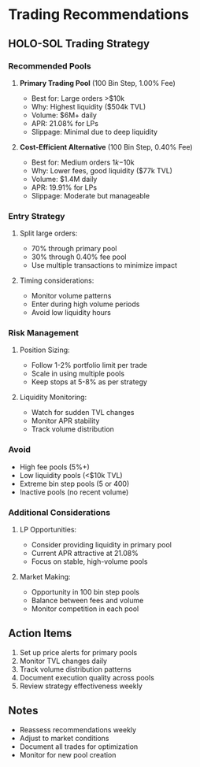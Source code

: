 # Trading Recommendations

## HOLO-SOL Trading Strategy
### Recommended Pools
1. **Primary Trading Pool** (100 Bin Step, 1.00% Fee)
   - Best for: Large orders >$10k
   - Why: Highest liquidity ($504k TVL)
   - Volume: $6M+ daily
   - APR: 21.08% for LPs
   - Slippage: Minimal due to deep liquidity

2. **Cost-Efficient Alternative** (100 Bin Step, 0.40% Fee)
   - Best for: Medium orders $1k-$10k
   - Why: Lower fees, good liquidity ($77k TVL)
   - Volume: $1.4M daily
   - APR: 19.91% for LPs
   - Slippage: Moderate but manageable

### Entry Strategy
1. Split large orders:
   - 70% through primary pool
   - 30% through 0.40% fee pool
   - Use multiple transactions to minimize impact

2. Timing considerations:
   - Monitor volume patterns
   - Enter during high volume periods
   - Avoid low liquidity hours

### Risk Management
1. Position Sizing:
   - Follow 1-2% portfolio limit per trade
   - Scale in using multiple pools
   - Keep stops at 5-8% as per strategy

2. Liquidity Monitoring:
   - Watch for sudden TVL changes
   - Monitor APR stability
   - Track volume distribution

### Avoid
- High fee pools (5%+)
- Low liquidity pools (<$10k TVL)
- Extreme bin step pools (5 or 400)
- Inactive pools (no recent volume)

### Additional Considerations
1. LP Opportunities:
   - Consider providing liquidity in primary pool
   - Current APR attractive at 21.08%
   - Focus on stable, high-volume pools

2. Market Making:
   - Opportunity in 100 bin step pools
   - Balance between fees and volume
   - Monitor competition in each pool

## Action Items
1. Set up price alerts for primary pools
2. Monitor TVL changes daily
3. Track volume distribution patterns
4. Document execution quality across pools
5. Review strategy effectiveness weekly

## Notes
- Reassess recommendations weekly
- Adjust to market conditions
- Document all trades for optimization
- Monitor for new pool creation
